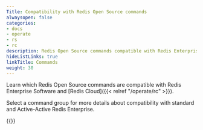 ```yaml
---
Title: Compatibility with Redis Open Source commands
alwaysopen: false
categories:
- docs
- operate
- rs
- rc
description: Redis Open Source commands compatible with Redis Enterprise.
hideListLinks: true
linkTitle: Commands
weight: 30
---
```


Learn which Redis Open Source commands are compatible with Redis Enterprise Software and [Redis Cloud]({{< relref "/operate/rc" >}}).

Select a command group for more details about compatibility with standard and Active-Active Redis Enterprise.

{{<table-children columnNames="Command group,Description" columnSources="LinkTitle,Description" enableLinks="LinkTitle">}}
